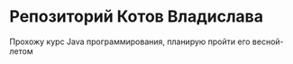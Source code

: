# Репозиторий Котов Владислава

Прохожу курс Java программирования, планирую пройти его весной-летом